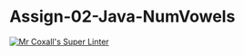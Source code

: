 # Assign-02-Java-NumVowels
[![Mr Coxall's Super Linter](https://github.com/ICS4U-Programming-AngelI/Assign-02-Java-NumVowels/workflows/Mr%20Coxall's%20Super%20Linter/badge.svg)](https://github.com/ICS4U-Programming-AngelI/Assign-02-Java-NumVowels/actions/)
